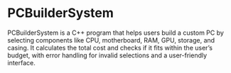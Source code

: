 # PCBuilderSystem
PCBuilderSystem is a C++ program that helps users build a custom PC by selecting components like CPU, motherboard, RAM, GPU, storage, and casing. It calculates the total cost and checks if it fits within the user’s budget, with error handling for invalid selections and a user-friendly interface.
